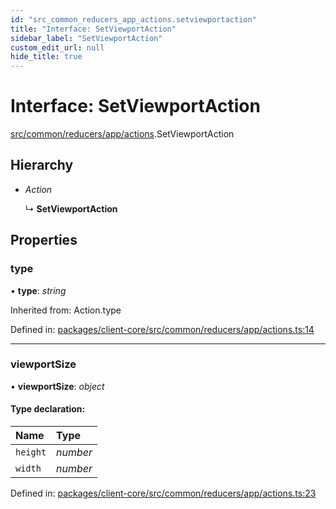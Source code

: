 ```yaml
---
id: "src_common_reducers_app_actions.setviewportaction"
title: "Interface: SetViewportAction"
sidebar_label: "SetViewportAction"
custom_edit_url: null
hide_title: true
---
```


# Interface: SetViewportAction

[src/common/reducers/app/actions](../modules/src_common_reducers_app_actions.md).SetViewportAction

## Hierarchy

* *Action*

  ↳ **SetViewportAction**

## Properties

### type

• **type**: *string*

Inherited from: Action.type

Defined in: [packages/client-core/src/common/reducers/app/actions.ts:14](https://github.com/xr3ngine/xr3ngine/blob/65dfcf39a/packages/client-core/src/common/reducers/app/actions.ts#L14)

___

### viewportSize

• **viewportSize**: *object*

#### Type declaration:

Name | Type |
:------ | :------ |
`height` | *number* |
`width` | *number* |

Defined in: [packages/client-core/src/common/reducers/app/actions.ts:23](https://github.com/xr3ngine/xr3ngine/blob/65dfcf39a/packages/client-core/src/common/reducers/app/actions.ts#L23)
